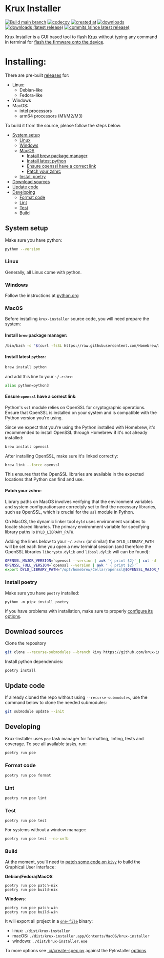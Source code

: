 # Krux Installer

[![Build main branch](https://github.com/selfcustody/krux-installer/actions/workflows/build.yml/badge.svg?branch=main)](https://github.com/selfcustody/krux-installer/actions/workflows/build.yml)
[![codecov](https://codecov.io/gh/qlrd/krux-installer/tree/kivy/graph/badge.svg?token=KD41H20MYS)](https://codecov.io/gh/qlrd/krux-installer)
[![created at](https://img.shields.io/github/created-at/selfcustody/krux-installer)](https://github.com/selfcustody/krux-installer/commit/5d177795fe3df380c54d424ccfd0f23fc7e62c41)
[![downloads](https://img.shields.io/github/downloads/selfcustody/krux-installer/total)](https://github.com/selfcustody/krux-installer/releases)
[![downloads (latest release)](https://img.shields.io/github/downloads/selfcustody/krux-installer/latest/total)](https://github.com/selfcustody/krux-installer/releases)
[![commits (since latest release)](https://img.shields.io/github/commits-since/selfcustody/krux-installer/latest/main)](https://github.com/qlrd/krux-installer/compare/main...kivy)

Krux Installer is a GUI based tool to flash [Krux](https://github.com/selfcustody/krux)
without typing any command in terminal for [flash the firmware onto the device](https://selfcustody.github.io/krux/getting-started/installing/#flash-the-firmware-onto-the-device).


# Installing:

There are pre-built [releases](https://github.com/selfcustody/krux-installer/releases) for:

* Linux:
  * Debian-like
  * Fedora-like
* Windows
* MacOS:
  * intel processors
  * arm64 processors (M1/M2/M3)
  

To build it from the source, please follow the steps below:

* [System setup](/#system-setup)
  * [Linux](/#linux)
  * [Windows](/#windows)
  * [MacOS](/#macos)
    * [Install brew package manager](/#install-brew-package-manager)
    * [Install latest python](/#install-latest-python)
    * [Ensure openssl have a correct link](/#ensure-openssl-have-a-correct-link)
    * [Patch your zshrc](/#patch-your-zshrc)
  * [Install poetry](/#install-poetry)
* [Download sources](/#download-sources)
* [Update code](/#update-code)
* [Developing](/#developing)
  * [Format code](/#format-code)
  * [Lint](/#lint)
  * [Test](/#test)
  * [Build](/#build)
  
## System setup

Make sure you have python:

```bash
python --version
```
### Linux

Generally, all Linux come with python.

### Windows

Follow the instructions at [python.org](https://www.python.org/downloads/windows/)

### MacOS

Before installing `krux-installer` source code, you will need prepare the system:

#### Install `brew` package manager:

```bash
/bin/bash -c "$(curl -fsSL https://raw.githubusercontent.com/Homebrew/install/HEAD/install.sh)"
```

#### Install latest `python`:

```bash
brew install python
```

and add this line to your `~/.zshrc`:

```bash
alias python=python3
```

#### Ensure `openssl` have a correct link:

Python's `ssl` module relies on OpenSSL for cryptographic operations. Ensure that OpenSSL
is installed on your system and is compatible with the Python version you're using.

Since we expect that you're using the Python installed with Homebrew, it's recommended to
install OpenSSL through Homebrew if it's not already installed:

```bash
brew install openssl
```

After installing OpenSSL, make sure it's linked correctly:

```bash
brew link --force openssl
```

This ensures that the OpenSSL libraries are available in the expected
locations that Python can find and use.

#### Patch your zshrc:

Library paths on MacOS involves verifying that the environment variables and system
configurationsare correctyly set to find the necessary libraries, such as OpenSSL,
which is crucial for the `ssl` module in Python.

On MacOS, the dynamic linker tool `dyld` uses environment variabes to locate shared
libraries. The primary environment variable for specifying library paths is `DYLD_LIBRARY_PATH`.

Adding the lines below to your `~/.zshrc` (or similar) the `DYLD_LIBRARY_PATH` will be set
each time you open a new terminal session (and therefore the OpenSSL libraries
`libcrypto.dylib` and `libssl.dylib` will can be found):

```bash
OPENSSL_MAJOR_VERSION=`openssl --version | awk '{ print $2}' | cut -d . -f1`
OPENSSL_FULL_VERSION=`openssl --version | awk ' { print $2}'`
export DYLD_LIBRARY_PATH="/opt/homebrew/Cellar/openssl@$OPENSSL_MAJOR_VERSION/$OPENSSL_FULL_VERSION/lib:$DYLD_LIBRARY_PATH"
```

### Install poetry

Make sure you have `poetry` installed:

```b̀ash
python -m pipx install poetry
````

If you have problems with installation, make sure to
properly [configure its options](https://pipx.pypa.io/latest/installation/#installation-options).

## Download sources

Clone the repository
```bash
git clone --recurse-submodules --branch kivy https://github.com/krux-installer.git
```

Install python dependencies:

```b̀ash
poetry install
```

## Update code

If already cloned the repo without using `--recurse-submodules`,
use the command below to clone the needed submodules:

```bash
git submodule update --init
```

## Developing

Krux-Installer uses `poe` task manager for formatting, linting,
tests and coverage. To see all available tasks, run:

```bash
poetry run poe
```

### Format code

```bash
poetry run poe format
```

### Lint

```bash
poetry run poe lint
```

### Test

```
poetry run poe test
```

For systems without a window manager:

```bash
poetry run poe test --no-xvfb
```

### Build

At the moment, you'll need to [patch some code on `kivy`](https://github.com/kivy/kivy/issues/8653#issuecomment-2028509695)
to build the Graphical User Interface:

**Debian/Fedora/MacOS**

```
poetry run poe patch-nix
poetry run poe build-nix
```

**Windows**:

```
poetry run poe patch-win
poetry run poe build-win
```

It will export all project in a [`one-file`](https://pyinstaller.org/en/stable/usage.html#cmdoption-F) binary:

- linux: `./dist/krux-installer`
- macOS: `./dist/krux-installer.app/Contents/MacOS/krux-installer`
- windows: `./dist/krux-installer.exe`

To more options see [.ci/create-spec.py](./.ci/create-spec.py) against the PyInstaller [options](https://pyinstaller.org)
